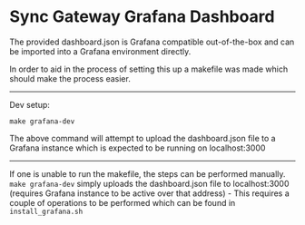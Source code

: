 # Sync Gateway Grafana Dashboard #

The provided dashboard.json is Grafana compatible out-of-the-box and can be imported into a Grafana environment directly. 

In order to aid in the process of setting this up a makefile was made which should make the process easier.

---
Dev setup:
```
make grafana-dev
```
The above command will attempt to upload the dashboard.json file to a Grafana instance which is expected to be running on localhost:3000

---

If one is unable to run the makefile, the steps can be performed manually. `make grafana-dev` simply uploads the dashboard.json file to localhost:3000 (requires Grafana instance to be active over that address) - This requires a couple of operations to be performed which can be found in `install_grafana.sh`
